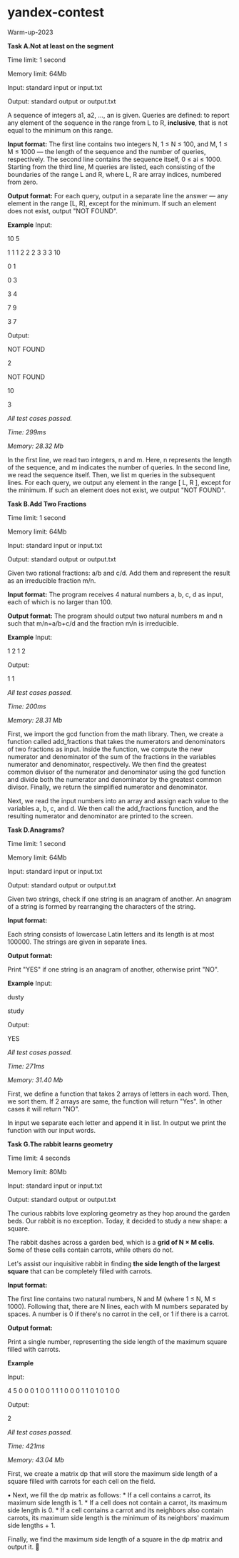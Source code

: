 # yandex-contest
Warm-up-2023

**Task A.Not at least on the segment**

Time limit: 1 second

Memory limit: 64Mb

Input: standard input or input.txt

Output: standard output or output.txt


A sequence of integers a1, a2, ..., an is given.
Queries are defined: to report any element of the sequence in the range from L to R, **inclusive**,
that is not equal to the minimum on this range.

**Input format:**
The first line contains two integers N, 1 ≤ N ≤ 100, and M, 1 ≤ M ≤ 1000 —
the length of the sequence and the number of queries, respectively.
The second line contains the sequence itself, 0 ≤ ai ≤ 1000.
Starting from the third line, M queries are listed, each consisting of the boundaries
of the range L and R, where L, R are array indices, numbered from zero.

**Output format:**
For each query, output in a separate line the answer — any element in the range [L, R],
except for the minimum. If such an element does not exist, output "NOT FOUND".

**Example**
Input:

10  5

1  1  1  2  2  2  3  3  3  10

0  1

0  3

3  4

7  9

3  7

Output:

NOT FOUND

2

NOT FOUND

10

3

*All test cases passed.*

*Time: 299ms*

*Memory: 28.32 Mb*

In the first line, we read two integers, n and m.
Here, n represents the length of the sequence, and m indicates the number of queries.
In the second line, we read the sequence itself. Then, we list m queries in the subsequent lines.
For each query, we output any element in the range [ L, R ], except for the minimum.
If such an element does not exist, we output "NOT FOUND".

**Task B.Add Two Fractions**

Time limit: 1 second

Memory limit: 64Mb

Input: standard input or input.txt

Output: standard output or output.txt

Given two rational fractions: a/b and c/d. Add them and represent the result as an irreducible fraction m/n.

**Input format:**
The program receives 4 natural numbers a, b, c, d as input, each of which is no larger than 100.

**Output format:**
The program should output two natural numbers m and n such that m/n=a/b+c/d and the fraction m/n is irreducible.

**Example**
Input:

1  2  1  2

Output:

1  1

*All test cases passed.*

*Time: 200ms*

*Memory: 28.31 Mb*

First, we import the gcd function from the math library.
Then, we create a function called add_fractions that takes the numerators and denominators of two fractions as input.
Inside the function, we compute the new numerator and denominator of the sum of the fractions in the variables numerator and denominator, respectively.
We then find the greatest common divisor of the numerator and denominator using the gcd function and divide both the numerator and denominator by the greatest common divisor. Finally, we return the simplified numerator and denominator.

Next, we read the input numbers into an array and assign each value to the variables a, b, c, and d.
We then call the add_fractions function, and the resulting numerator and denominator are printed to the screen.

**Task D.Anagrams?**

Time limit: 1 second

Memory limit: 64Mb

Input: standard input or input.txt

Output: standard output or output.txt

Given two strings, check if one string is an anagram of another. An anagram of a string is formed by rearranging the characters of the string.

**Input format:**

Each string consists of lowercase Latin letters and its length is at most 100000. The strings are given in separate lines.

**Output format:**

Print "YES" if one string is an anagram of another, otherwise print "NO".

**Example**
Input:

dusty

study

Output:

YES

*All test cases passed.*

*Time: 271ms*

*Memory: 31.40 Mb*

First, we define a function that takes 2 arrays of letters in each word. Then, we sort them. If 2 arrays are same, the function will return "Yes".
In other cases it will return "NO".

In input we separate each letter and append it in list. In output we print the function with our input words.

**Task G.The rabbit learns geometry**

Time limit: 4 seconds

Memory limit: 80Mb

Input: standard input or input.txt

Output: standard output or output.txt

The curious rabbits love exploring geometry as they hop around the garden beds. Our rabbit is no exception. Today, it decided to study a new shape: a square.

The rabbit dashes across a garden bed, which is a **grid of N × M cells**. Some of these cells contain carrots, while others do not.

Let's assist our inquisitive rabbit in finding **the side length of the largest square** that can be completely filled with carrots.

**Input format:**

The first line contains two natural numbers, N and M (where 1 ≤ N, M ≤ 1000). Following that, there are N lines, each with M numbers separated by spaces. A number is 0 if there's no carrot in the cell, or 1 if there is a carrot.

**Output format:**

Print a single number, representing the side length of the maximum square filled with carrots.

**Example**

Input:

4 5
0 0 0 1 0
0 1 1 1 0
0 0 1 1 0
1 0 1 0 0

Output:

2

*All test cases passed.*

*Time: 421ms*

*Memory: 43.04 Mb*

First, we create a matrix dp that will store the maximum side length of a square filled with carrots for each cell on the field.

• Next, we fill the dp matrix as follows:
    * If a cell contains a carrot, its maximum side length is 1.
    * If a cell does not contain a carrot, its maximum side length is 0.
    * If a cell contains a carrot and its neighbors also contain carrots, its maximum side length is the minimum of its neighbors' maximum side lengths + 1.

Finally, we find the maximum side length of a square in the dp matrix and output it. 🥕
